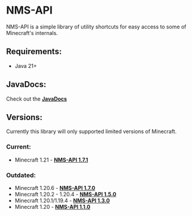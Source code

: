 # NMS-API

NMS-API is a simple library of utility shortcuts for easy access to some of Minecraft's internals.

## Requirements:
- Java 21+

## JavaDocs:
Check out the [**JavaDocs**](https://shanebeee.github.io/docs/NMS-API/)

## Versions:
Currently this library will only supported limited versions of Minecraft.

### Current:
- Minecraft 1.21 - [**NMS-API 1.7.1**](https://github.com/ShaneBeee/NMS-API/releases/tag/1.7.1)

### Outdated:
- Minecraft 1.20.6 - [**NMS-API 1.7.0**](https://github.com/ShaneBeee/NMS-API/releases/tag/1.7.0)
- Minecraft 1.20.2 - 1.20.4 - [**NMS-API 1.5.0**](https://github.com/ShaneBeee/NMS-API/releases/tag/1.5.0)
- Minecraft 1.20.1/1.19.4 - [**NMS-API 1.3.0**](https://github.com/ShaneBeee/NMS-API/releases/tag/1.3.0)
- Minecraft 1.20 - [**NMS-API 1.1.0**](https://github.com/ShaneBeee/NMS-API/releases/tag/1.1.0)
